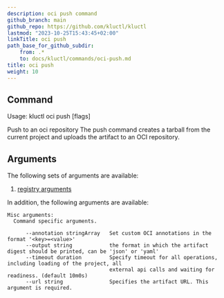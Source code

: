```yaml
---
description: oci push command
github_branch: main
github_repo: https://github.com/kluctl/kluctl
lastmod: "2023-10-25T15:43:45+02:00"
linkTitle: oci push
path_base_for_github_subdir:
    from: .*
    to: docs/kluctl/commands/oci-push.md
title: oci push
weight: 10
---
```




## Command
<!-- BEGIN SECTION "oci push" "Usage" false -->
Usage: kluctl oci push [flags]

Push to an oci repository
The push command creates a tarball from the current project and uploads the
artifact to an OCI repository.

<!-- END SECTION -->

## Arguments
The following sets of arguments are available:
1. [registry arguments](./common-arguments.md#registry-arguments)

In addition, the following arguments are available:

<!-- BEGIN SECTION "oci push" "Misc arguments" true -->
```
Misc arguments:
  Command specific arguments.

      --annotation stringArray   Set custom OCI annotations in the format '<key>=<value>'
      --output string            the format in which the artifact digest should be printed, can be 'json' or 'yaml'
      --timeout duration         Specify timeout for all operations, including loading of the project, all
                                 external api calls and waiting for readiness. (default 10m0s)
      --url string               Specifies the artifact URL. This argument is required.

```
<!-- END SECTION -->

